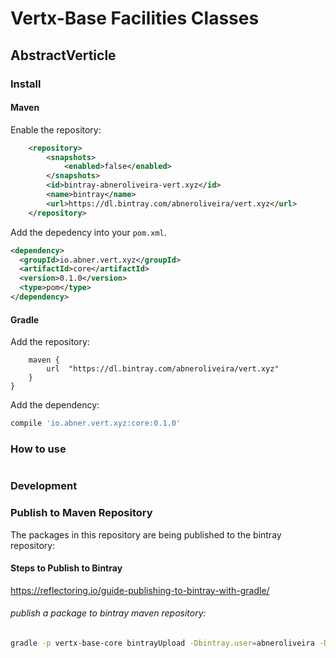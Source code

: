 

# Vertx-Base Facilities Classes


## AbstractVerticle


### Install


#### Maven

Enable the repository:

```xml
    <repository>
        <snapshots>
            <enabled>false</enabled>
        </snapshots>
        <id>bintray-abneroliveira-vert.xyz</id>
        <name>bintray</name>
        <url>https://dl.bintray.com/abneroliveira/vert.xyz</url>
    </repository>
```

Add the depedency into your `pom.xml`.

```xml
<dependency>
  <groupId>io.abner.vert.xyz</groupId>
  <artifactId>core</artifactId>
  <version>0.1.0</version>
  <type>pom</type>
</dependency>

```


#### Gradle

Add the repository:

```repositories {
    maven {
        url  "https://dl.bintray.com/abneroliveira/vert.xyz" 
    }
}
```

Add the dependency:

```gradle
compile 'io.abner.vert.xyz:core:0.1.0'
```

### How to use

```java


```


### Development

### Publish to Maven Repository

The packages in this repository are being published to the bintray repository:


#### Steps to Publish to Bintray 

https://reflectoring.io/guide-publishing-to-bintray-with-gradle/

###### publish a package to bintray maven repository:

```bash
gradle -p vertx-base-core bintrayUpload -Dbintray.user=abneroliveira -Dbintray.key=
```

